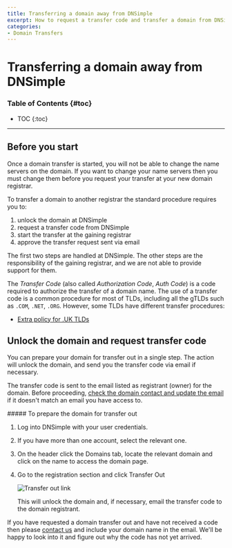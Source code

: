 ```yaml
---
title: Transferring a domain away from DNSimple
excerpt: How to request a transfer code and transfer a domain from DNSimple to a different registrar.
categories:
- Domain Transfers
---
```


# Transferring a domain away from DNSimple

### Table of Contents {#toc}

* TOC
{:toc}

---

## Before you start

<warning>
Once a domain transfer is started, you will not be able to change the name servers on the domain. If you want to change your name servers then you must change them before you request your transfer at your new domain registrar.
</warning>

To transfer a domain to another registrar the standard procedure requires you to:

1. unlock the domain at DNSimple
1. request a transfer code from DNSimple
1. start the transfer at the gaining registrar
1. approve the transfer request sent via email

The first two steps are handled at DNSimple. The other steps are the responsibility of the gaining registrar, and we are not able to provide support for them.

The _Transfer Code_ (also called _Authorization Code_, _Auth Code_) is a code required to authorize the transfer of a domain name. The use of a transfer code is a common procedure for most of TLDs, including all the gTLDs such as `.COM`, `.NET`, `.ORG`. However, some TLDs have different transfer procedures:

- [Extra policy for .UK TLDs](/articles/domains-uk/#transfer-away)


## Unlock the domain and request transfer code

You can prepare your domain for transfer out in a single step. The action will unlock the domain, and send you the transfer code via email if necessary.

The transfer code is sent to the email listed as registrant (owner) for the domain. Before proceeding, [check the domain contact and update the email](/articles/changing-domain-contact/#updating-a-domain-contact) if it doesn't match an email you have access to.

<div class="section-steps" markdown="1">
##### To prepare the domain for transfer out

1.  Log into DNSimple with your user credentials.
1.  If you have more than one account, select the relevant one.
1.  On the header click the <label>Domains</label> tab, locate the relevant domain and click on the name to access the domain page.

1.  Go to the registration section and click <label>Transfer Out</label>

    ![Transfer out link](/files/domain-transfer-out-action.png)

    This will unlock the domain and, if necessary, email the transfer code to the domain registrant.
</div>

If you have requested a domain transfer out and have not received a code then please [contact us](https://dnsimple.com/contact) and include your domain name in the email. We'll be happy to look into it and figure out why the code has not yet arrived.

